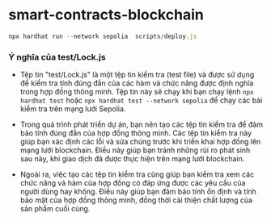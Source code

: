 # smart-contracts-blockchain
```javascript
npx hardhat run --network sepolia  scripts/deploy.js
```

### Ý nghĩa của test/Lock.js

- Tệp tin "test/Lock.js" là một tệp tin kiểm tra (test file) và được sử dụng để kiểm tra tính đúng đắn của các hàm và chức năng được định nghĩa trong hợp đồng thông minh. Tệp tin này sẽ chạy khi bạn chạy lệnh ``` npx hardhat test ``` hoặc ``` npx hardhat test --network sepolia ``` để chạy các bài kiểm tra trên mạng lưới Sepolia.

- Trong quá trình phát triển dự án, bạn nên tạo các tệp tin kiểm tra để đảm bảo tính đúng đắn của hợp đồng thông minh. Các tệp tin kiểm tra này giúp bạn xác định các lỗi và sửa chúng trước khi triển khai hợp đồng lên mạng lưới blockchain. Điều này giúp bạn tránh những rủi ro phát sinh sau này, khi giao dịch đã được thực hiện trên mạng lưới blockchain.

- Ngoài ra, việc tạo các tệp tin kiểm tra cũng giúp bạn kiểm tra xem các chức năng và hàm của hợp đồng có đáp ứng được các yêu cầu của người dùng hay không. Điều này giúp bạn đảm bảo tính ổn định và tính bảo mật của hợp đồng thông minh, đồng thời cải thiện chất lượng của sản phẩm cuối cùng.
